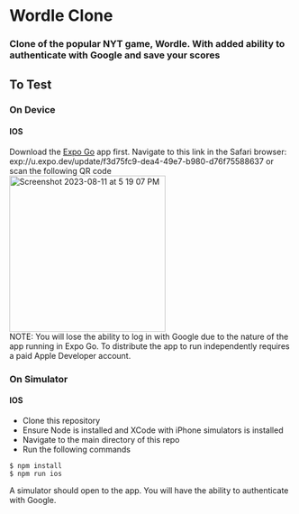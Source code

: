 # Wordle Clone
### Clone of the popular NYT game, Wordle. With added ability to authenticate with Google and save your scores

## To Test
### On Device
#### IOS
Download the [Expo Go](https://apps.apple.com/app/id982107779) app first.
Navigate to this link in the Safari browser: exp://u.expo.dev/update/f3d75fc9-dea4-49e7-b980-d76f75588637
or scan the following QR code  
<img width="277" alt="Screenshot 2023-08-11 at 5 19 07 PM" src="https://github.com/brendon-ng/WordleClone/assets/40370559/445362b5-61bf-4eec-87fa-fa5a6fa34abf">  
NOTE: You will lose the ability to log in with Google due to the nature of the app running in Expo Go. To distribute the app to run independently requires a paid Apple Developer account.

### On Simulator
#### IOS
 - Clone this repository
 - Ensure Node is installed and XCode with iPhone simulators is installed
 - Navigate to the main directory of this repo
 - Run the following commands
```
$ npm install
$ npm run ios
```
A simulator should open to the app.
You will have the ability to authenticate with Google.
